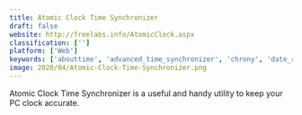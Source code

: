 ```yaml
---
title: Atomic Clock Time Synchronizer
draft: false 
website: http://freelabs.info/AtomicClock.aspx
classification: ['']
platform: ['Web']
keywords: ['abouttime', 'advanced_time_synchronizer', 'chrony', 'date_reminder', 'desktop_atomic_clock', 'dimension', 'harvest', 'nettime', 'network_time_protocol_daemon', 'network_time_system', 'rescuetime']
image: 2020/04/Atomic-Clock-Time-Synchronizer.png
---
```

Atomic Clock Time Synchronizer is a useful and handy utility to keep your PC clock accurate.